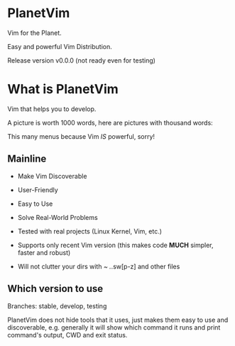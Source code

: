 # PlanetVim

Vim for the Planet.

Easy and powerful Vim Distribution.

Release version v0.0.0 (not ready even for testing)

# What is PlanetVim

Vim that helps you to develop.

A picture is worth 1000 words, here are pictures with thousand words:



This many menus because Vim _IS_ powerful, sorry!

## Mainline

* Make Vim Discoverable
* User-Friendly
* Easy to Use
* Solve Real-World Problems
* Tested with real projects (Linux Kernel, Vim, etc.)

* Supports only recent Vim version (this makes code **MUCH** simpler, faster and
robust)
* Will not clutter your dirs with *~ .*.sw[p-z] and other files

## Which version to use

Branches: stable, develop, testing

PlanetVim does not hide tools that it uses, just makes them easy to use and
discoverable, e.g. generally it will show which command it runs and print
command's output, CWD and exit status.
